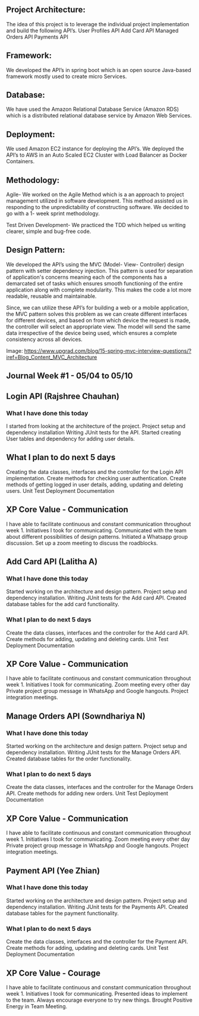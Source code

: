 ## Project Architecture:

The idea of this project is to leverage the individual project implementation and build the following API’s.
User Profiles API
Add Card API
Managed Orders API
Payments API

## Framework:
We developed the API’s in spring boot which is an open source Java-based framework mostly used to create micro Services.

## Database:
We have used the Amazon Relational Database Service (Amazon RDS) which is a distributed relational database service by Amazon Web Services.

## Deployment:
We used Amazon EC2 instance for deploying the API’s.
We deployed the API’s to AWS in an Auto Scaled EC2 Cluster with Load Balancer as Docker Containers.

## Methodology:
Agile- We worked on the Agile Method which is a an approach to project management utilized in software development. This method assisted us in responding to the unpredictability of constructing software. We decided to go with a 1- week sprint methodology.

Test Driven Development- We practiced the TDD which helped us writing clearer, simple and bug-free code.

## Design Pattern:
We developed the API’s using the MVC (Model- View- Controller) design pattern with setter dependency injection. This pattern is used for separation of application's concerns meaning each of the components has a demarcated set of tasks which ensures smooth functioning of the entire application along with complete modularity. This makes the code a lot more readable, reusable and maintainable.

Since, we can utilize these API’s for building a web or a mobile application, the MVC pattern solves this problem as we can create different interfaces for different devices, and based on from which device the request is made, the controller will select an appropriate view. 
The model will send the same data irrespective of the device being used, which ensures a complete consistency across all devices.



Image: https://www.upgrad.com/blog/15-spring-mvc-interview-questions/?iref=Blog_Content_MVC_Architecture










## Journal Week #1 - 05/04 to 05/10

## Login API (Rajshree Chauhan)
### What I have done this today
I started from looking at the architecture of the project.
Project setup and dependency installation
Writing JUnit tests for the API.
Started creating User tables and dependency for adding user details.
## What I plan to do next 5 days
Creating the data classes, interfaces and the controller for the Login API implementation.
Create methods for checking user authentication.
Create methods of getting logged in user details, adding, updating and deleting users.
Unit Test
Deployment
Documentation
## XP Core Value - Communication
I have able to facilitate continuous and constant communication throughout week 1. Initiatives I took for communicating.
Communicated with the team about different possibilities of design patterns.
Initiated a Whatsapp group discussion.
Set up a zoom meeting to discuss the roadblocks.
## Add Card API (Lalitha A)
### What I have done this today
Started working on the architecture and design pattern.
Project setup and dependency installation.
Writing JUnit tests for the Add card API.
Created database tables for the add card functionality.
### What I plan to do next 5 days
Create the data classes, interfaces and the controller for the Add card API.
Create methods for adding, updating and deleting cards.
Unit Test
Deployment
Documentation
## XP Core Value - Communication
I have able to facilitate continuous and constant communication throughout week 1. Initiatives I took for communicating.
Zoom meeting every other day
Private project group message in WhatsApp and Google hangouts.
Project integration meetings.
## Manage Orders API (Sowndhariya N)
### What I have done this today
Started working on the architecture and design pattern.
Project setup and dependency installation.
Writing JUnit tests for the Manage Orders API.
Created database tables for the order functionality.
### What I plan to do next 5 days
Create the data classes, interfaces and the controller for the Manage Orders API.
Create methods for adding new orders.
Unit Test
Deployment
Documentation
## XP Core Value - Communication
I have able to facilitate continuous and constant communication throughout week 1. Initiatives I took for communicating.
Zoom meeting every other day
Private project group message in WhatsApp and Google hangouts.
Project integration meetings.
## Payment API (Yee Zhian)
### What I have done this today
Started working on the architecture and design pattern.
Project setup and dependency installation.
Writing JUnit tests for the Payments API.
Created database tables for the payment functionality.
### What I plan to do next 5 days
Create the data classes, interfaces and the controller for the Payment API.
Create methods for adding, updating and deleting cards.
Unit Test
Deployment
Documentation
## XP Core Value - Courage
I have able to facilitate continuous and constant communication throughout week 1. Initiatives I took for communicating.
Presented ideas to implement to the team.
Always encourage everyone to try new things.
Brought Positive Energy in Team Meeting.
 
 
 
 
 




